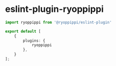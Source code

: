 # eslint-plugin-ryoppippi

```ts
import ryoppippi from '@ryoppippi/eslint-plugin'

export default [
    {
        plugins: {
            ryoppippi
        },
    }
];
```

